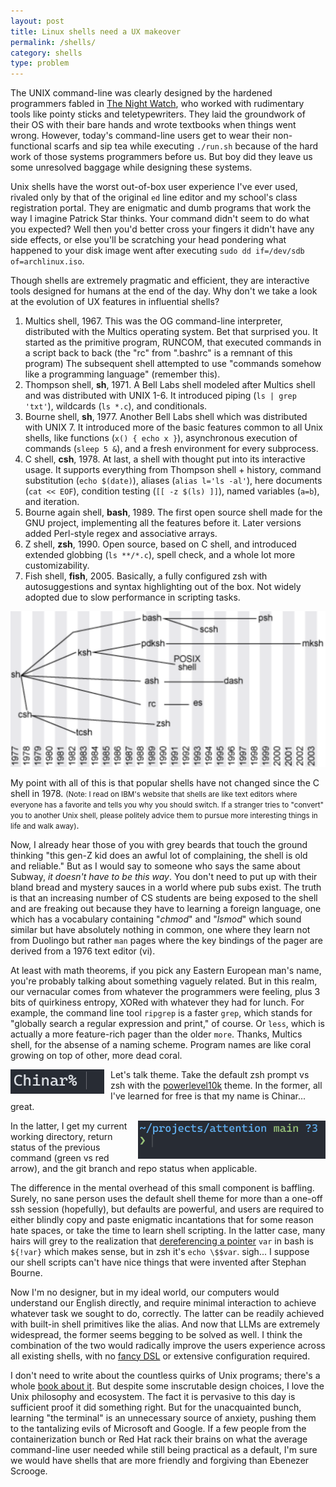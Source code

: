 ```yaml
---
layout: post
title: Linux shells need a UX makeover
permalink: /shells/
category: shells
type: problem
---
```


The UNIX command-line was clearly designed by the hardened programmers fabled in [The Night Watch](https://www.usenix.org/system/files/1311_05-08_mickens.pdf), who worked with rudimentary tools like pointy sticks and teletypewriters. They laid the groundwork of their OS with their bare hands and wrote textbooks when things went wrong. However, today's command-line users get to wear their non-functional scarfs and sip tea while executing `./run.sh` because of the hard work of those systems programmers before us. But boy did they leave us some unresolved baggage while designing these systems.

Unix shells have the worst out-of-box user experience I've ever used, rivaled only by that of the original `ed` line editor and my school's class registration portal. They are enigmatic and dumb programs that work the way I imagine Patrick Star thinks. Your command didn't seem to do what you expected? Well then you'd better cross your fingers it didn't have any side effects, or else you'll be scratching your head pondering what happened to your disk image went after executing `sudo dd if=/dev/sdb of=archlinux.iso`.

Though shells are extremely pragmatic and efficient, they are interactive tools designed for humans at the end of the day. Why don't we take a look at the evolution of UX features in influential shells?
1. Multics shell, 1967.
		 This was the OG command-line interpreter, distributed with the Multics operating system. Bet that surprised you. It started as the primitive program, RUNCOM, that executed commands in a script back to back (the "rc" from ".bashrc" is a remnant of this program) The subsequent shell attempted to use "commands somehow like a programming language" (remember this).
1. Thompson shell, **sh**, 1971.
		 A Bell Labs shell modeled after Multics shell and was distributed with UNIX 1-6. It introduced piping (`ls | grep 'txt'`), wildcards (`ls *.c`), and conditionals.
  1. Bourne shell, **sh**, 1977.
		   Another Bell Labs shell which was distributed with UNIX 7. It introduced more of the basic features common to all Unix shells, like functions (`x() { echo x }`), asynchronous execution of commands (`sleep 5 &`), and a fresh environment for every subprocess.
1. C shell, **csh**, 1978.
		  At last, a shell with thought put into its interactive usage. It supports everything from Thompson shell + history, command substitution (`echo $(date)`), aliases (`alias l='ls -al'`), here documents (`cat << EOF`), condition testing (`[[ -z $(ls) ]]`), named variables (`a=b`), and iteration.
  1. Bourne again shell, **bash**, 1989.
		  The first open source shell made for the GNU project, implementing all the features before it. Later versions added Perl-style regex and associative arrays. 
1.  Z shell, **zsh**, 1990.
	    Open source, based on C shell, and introduced extended globbing (`ls **/*.c`), spell check, and a whole lot more customizability.
1.  Fish shell, **fish**, 2005.
		 Basically, a fully configured zsh with autosuggestions and syntax highlighting out of the box. Not widely adopted due to slow performance in scripting tasks.

![The timeline of Unix shells](/assets/shell-history.png)

My point with all of this is that popular shells have not changed since the C shell in 1978. <small>(Note: I read on IBM's website that shells are like text editors where everyone has a favorite and tells you why you should switch. If a stranger tries to "convert" you to another Unix shell, please politely advice them to pursue more interesting things in life and walk away)</small>.

Now, I already hear those of you with grey beards that touch the ground thinking "this gen-Z kid does an awful lot of complaining, the shell is old and reliable." But as I would say to someone who says the same about Subway, *it doesn't have to be this way*. You don't need to put up with their bland bread and mystery sauces in a world where pub subs exist. The truth is that an increasing number of CS students are being exposed to the shell and are freaking out because they have to learning a foreign language, one which has a vocabulary containing "*chmod*" and "*lsmod*" which sound similar but have absolutely nothing in common, one where they learn not from Duolingo but rather `man` pages where the key bindings of the pager are derived from a 1976 text editor (vi).

At least with math theorems, if you pick any Eastern European man's name, you're probably talking about something vaguely related. But in this realm, our vernacular comes from whatever the programmers were feeling, plus 3 bits of quirkiness entropy, XORed with whatever they had for lunch. For example, the command line tool `ripgrep` is a faster `grep`, which stands for "globally search a regular expression and print," of course. Or `less`, which is actually a more feature-rich pager than the older `more`. Thanks, Multics shell, for the absense of a naming scheme. Program names are like coral growing on top of other, more dead coral.

<div style="float: left; margin: 0 10px 0 0;">
    <img src="/assets/shell-default-zsh.png" alt="alt text" width="150"/>
</div>


Let's talk theme. Take the default zsh prompt vs zsh with the [powerlevel10k](https://github.com/romkatv/powerlevel10k) theme. In the former, all I've learned for free is that my name is Chinar... great. 

<div style="float: right; margin: 0 0 0 10px;">
    <img src="/assets/shell-p10k-zsh.png" alt="alt text" width="300"/>
</div>

In the latter, I get my current working directory, return status of the previous command (green vs red arrow), and the git branch and repo status when applicable.

The difference in the mental overhead of this small component is baffling. Surely, no sane person uses the default shell theme for more than a one-off ssh session (hopefully), but defaults are powerful, and users are required to either blindly copy and paste enigmatic incantations that for some reason hate spaces, or take the time to learn shell scripting. In the latter case, many hairs will grey to the realization that [dereferencing a pointer](https://tldp.org/LDP/abs/html/ivr.html) `var` in bash is `${!var}` which makes sense, but in zsh it's `echo \$$var`. sigh... I suppose our shell scripts can't have nice things that were invented after Stephan Bourne.

Now I'm no designer, but in my ideal world, our computers would understand our English directly, and require minimal interaction to achieve whatever task we sought to do, correctly. The latter can be readily achieved with built-in shell primitives like the alias. And now that LLMs are extremely widespread, the former seems begging to be solved as well. I think the combination of the two would radically improve the users experience across all existing shells, with no [fancy DSL](https://elv.sh/learn/unique-semantics.html) or extensive configuration required.

I don't need to write about the countless quirks of Unix programs; there's a whole [book about it](https://web.mit.edu/~simsong/www/ugh.pdf). But despite some inscrutable design choices, I love the Unix philosophy and ecosystem. The fact it is pervasive to this day is sufficient proof it did something right. But for the unacquainted bunch, learning "the terminal" is an unnecessary source of anxiety, pushing them to the tantalizing evils of Microsoft and Google. If a few people from the containerization bunch or Red Hat rack their brains on what the average command-line user needed while still being practical as a default, I'm sure we would have shells that are more friendly and forgiving than Ebenezer Scrooge.
